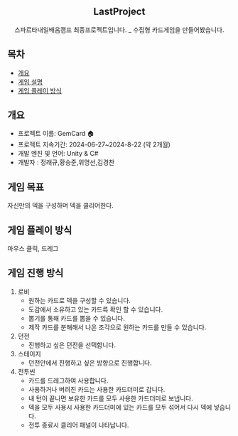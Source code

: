 <div align="center">
<h2>LastProject</h2>
스파르타내일배움캠프 최종프로젝트입니다. _ 수집형 카드게임을 만들어봤습니다.
</div>

## 목차
  - [개요](#개요) 
  - [게임 설명](#게임-설명)
  - [게임 플레이 방식](#게임-플레이-방식)

## 개요
- 프로젝트 이름: GemCard 🏠
- 프로젝트 지속기간: 2024-06-27~2024-8-22 (약 2개월) 
- 개발 엔진 및 언어: Unity & C#
- 개발자 : 정래규,황승준,위명선,김경찬

## 게임 목표
자신만의 덱을 구성하며 덱을 클리어한다.<br>

## 게임 플레이 방식
마우스 클릭, 드레그


## 게임 진행 방식
1. 로비
   - 원하는 카드로 덱을 구성할 수 있습니다.
   - 도감에서 소유하고 있는 카드륵 확인 할 수 있습니다.
   - 뽑기를 통해 카드를 뽑을 수 있습니다.
   - 제작 카드를 분해해서 나온 조각으로 원하는 카드를 만들 수 있습니다.
2. 던전
   - 진행하고 싶은 던전을 선택합니다.
3. 스테이지
   - 던전안에서 진행하고 싶은 방향으로 진행합니다.
4. 전투씬
   - 카드를 드레그하여 사용합니다.
   - 사용하거나 버려진 카드는 사용한 카드더미로 갑니다.
   - 내 턴이 끝나면 보유한 카드를 모두 사용한 카드더미로 보냅니다.
   - 덱을 모두 사용시 사용한 카드더미에 있는 카드를 모두 섞어서 다시 덱에 넣습니다.
   - 전투 종료시 클리어 패널이 나타납니다.
  
  
